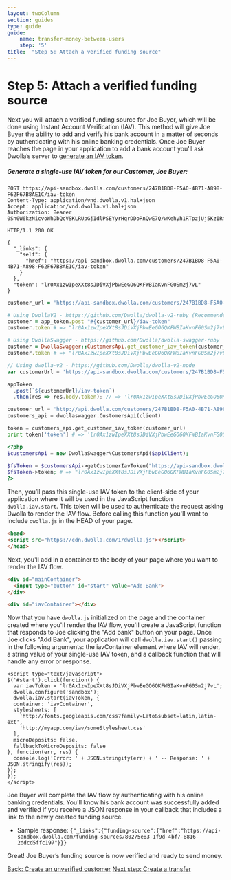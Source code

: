 ```yaml
---
layout: twoColumn
section: guides
type: guide
guide:
    name: transfer-money-between-users
    step: '5'
title:  "Step 5: Attach a verified funding source"
---
```


# Step 5: Attach a verified funding source

Next you will attach a verified funding source for Joe Buyer, which will be done using Instant Account Verification (IAV). This method will give Joe Buyer the ability to add and verify his bank account in a matter of seconds by authenticating with his online banking credentials. Once Joe Buyer reaches the page in your application to add a bank account you'll ask Dwolla’s server to [generate an IAV token](http://docsv2.dwolla.com/#generate-an-iav-token). 

##### Generate a single-use IAV token for our Customer, Joe Buyer:

```raw
POST https://api-sandbox.dwolla.com/customers/247B1BD8-F5A0-4B71-A898-F62F67B8AE1C/iav-token
Content-Type: application/vnd.dwolla.v1.hal+json
Accept: application/vnd.dwolla.v1.hal+json
Authorization: Bearer 0Sn0W6kzNicvoWhDbQcVSKLRUpGjIdlPSEYyrHqrDDoRnQwE7Q/wKehyh1RTpzjUj5KzIRfDi0wKTii7DqY

HTTP/1.1 200 OK

{
  "_links": {
    "self": {
      "href": "https://api-sandbox.dwolla.com/customers/247B1BD8-F5A0-4B71-A898-F62F67B8AE1C/iav-token"
    }
  },
  "token": "lr0Ax1zwIpeXXt8sJDiVXjPbwEeGO6QKFWBIaKvnFG0Sm2j7vL"
}
```
```ruby
customer_url = 'https://api-sandbox.dwolla.com/customers/247B1BD8-F5A0-4B71-A898-F62F67B8AE1C'

# Using DwollaV2 - https://github.com/Dwolla/dwolla-v2-ruby (Recommended)
customer = app_token.post "#{customer_url}/iav-token"
customer.token # => "lr0Ax1zwIpeXXt8sJDiVXjPbwEeGO6QKFWBIaKvnFG0Sm2j7vL"

# Using DwollaSwagger - https://github.com/Dwolla/dwolla-swagger-ruby
customer = DwollaSwagger::CustomersApi.get_customer_iav_token(customer_url)
customer.token # => "lr0Ax1zwIpeXXt8sJDiVXjPbwEeGO6QKFWBIaKvnFG0Sm2j7vL"
```
```javascript
// Using dwolla-v2 - https://github.com/Dwolla/dwolla-v2-node
var customerUrl = 'https://api-sandbox.dwolla.com/customers/247B1BD8-F5A0-4B71-A898-F62F67B8AE1C';

appToken
  .post(`${customerUrl}/iav-token`)
  .then(res => res.body.token); // => 'lr0Ax1zwIpeXXt8sJDiVXjPbwEeGO6QKFWBIaKvnFG0Sm2j7vL'
```
```python
customer_url = 'http://api.dwolla.com/customers/247B1BD8-F5A0-4B71-A898-F62F67B8AE1C'
customers_api = dwollaswagger.CustomersApi(client)

token = customers_api.get_customer_iav_token(customer_url)
print token['token'] # => 'lr0Ax1zwIpeXXt8sJDiVXjPbwEeGO6QKFWBIaKvnFG0Sm2j7vL'
```
```php
<?php
$customersApi = new DwollaSwagger\CustomersApi($apiClient);

$fsToken = $customersApi->getCustomerIavToken("https://api-sandbox.dwolla.com/customers/247B1BD8-F5A0-4B71-A898-F62F67B8AE1C");
$fsToken->token; # => "lr0Ax1zwIpeXXt8sJDiVXjPbwEeGO6QKFWBIaKvnFG0Sm2j7vL"
?>
```

Then, you’ll pass this single-use IAV token to the client-side of your application where it will be used in the JavaScript function `dwolla.iav.start`. This token will be used to authenticate the request asking Dwolla to render the IAV flow. Before calling this function you'll want to include `dwolla.js` in the HEAD of your page. 

```html
<head>
<script src="https://cdn.dwolla.com/1/dwolla.js"></script>
</head>
```

Next, you'll add in a container to the body of your page where you want to render the IAV flow.

```html
<div id="mainContainer">
  <input type="button" id="start" value="Add Bank">
</div>  

<div id="iavContainer"></div>
```

Now that you have `dwolla.js` initialized on the page and the container created where you'll render the IAV flow, you'll create a JavaScript function that responds to Joe clicking the "Add bank" button on your page. Once Joe clicks "Add Bank", your application will call `dwolla.iav.start()` passing in the following arguments: the iavContainer element where IAV will render, a string value of your single-use IAV token, and a callback function that will handle any error or response.

```javascriptnoselect
<script type="text/javascript">
$('#start').click(function() {
  var iavToken = 'lr0Ax1zwIpeXXt8sJDiVXjPbwEeGO6QKFWBIaKvnFG0Sm2j7vL';
  dwolla.configure('sandbox');
  dwolla.iav.start(iavToken, {
  container: 'iavContainer',
  stylesheets: [
    'http://fonts.googleapis.com/css?family=Lato&subset=latin,latin-ext',
    'http://myapp.com/iav/someStylesheet.css'
  ],
  microDeposits: false,
  fallbackToMicroDeposits: false
}, function(err, res) {
  console.log('Error: ' + JSON.stringify(err) + ' -- Response: ' + JSON.stringify(res));
});
});
</script>
```

Joe Buyer will complete the IAV flow by authenticating with his online banking credentials. You'll know his bank account was successfully added and verified if you receive a JSON response in your callback that includes a link to the newly created funding source. 

* Sample response:  `{"_links":{"funding-source":{"href":"https://api-sandbox.dwolla.com/funding-sources/80275e83-1f9d-4bf7-8816-2ddcd5ffc197"}}}`

Great! Joe Buyer’s funding source is now verified and ready to send money.

<nav class="pager-nav">
    <a href="./create-unverified-customer.html">Back: Create an unverified customer</a>
    <a href="create-transfer.html">Next step: Create a transfer</a>
</nav>